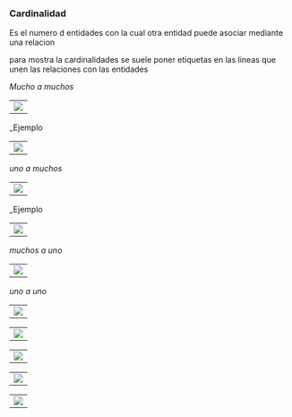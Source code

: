 ### Cardinalidad

Es el numero d entidades con la cual otra entidad puede asociar mediante una relacion

para mostra la cardinalidades se suele poner etiquetas en las lineas que unen las relaciones con las entidades

_Mucho a muchos_

  
<table align="center">
  <tr>
    <td align="center" style="padding=0;width=50%;">
      <img align="center" style="padding=0;" src="../imagesmuchosamuchos.png" />
    </td>
  </tr>
</table>

_Ejemplo

<table align="center">
  <tr>
    <td align="center" style="padding=0;width=50%;">
      <img align="center" style="padding=0;" src="../muchosamuchos1.png" />
    </td>
  </tr>
</table>

_uno a muchos_

<table align="center">
  <tr>
    <td align="center" style="padding=0;width=50%;">
      <img align="center" style="padding=0;" src="../unoamuchos.png" />
    </td>
  </tr>
</table>

_Ejemplo

<table align="center">
  <tr>
    <td align="center" style="padding=0;width=50%;">
      <img align="center" style="padding=0;" src="../unoamuchos1.png" />
    </td>
  </tr>
</table>

_muchos a uno_

<table align="center">
  <tr>
    <td align="center" style="padding=0;width=50%;">
      <img align="center" style="padding=0;" src="../muchosauno.png" />
    </td>
  </tr>
</table>

_uno a uno_

<table align="center">
  <tr>
    <td align="center" style="padding=0;width=50%;">
      <img align="center" style="padding=0;" src="../unoauno" />
    </td>
  </tr>
</table>

<table align="center">
  <tr>
    <td align="center" style="padding=0;width=50%;">
      <img align="center" style="padding=0;" src="../unoauno1" />
    </td>
  </tr>
</table>

<table align="center">
  <tr>
    <td align="center" style="padding=0;width=50%;">
      <img align="center" style="padding=0;" src="../unoauno2" />
    </td>
  </tr>
</table>


<table align="center">
  <tr>
    <td align="center" style="padding=0;width=50%;">
      <img align="center" style="padding=0;" src="../unoauno3" />
    </td>
  </tr>
</table>

<table align="center">
  <tr>
    <td align="center" style="padding=0;width=50%;">
      <img align="center" style="padding=0;" src="../unoauno4" />
    </td>
  </tr>
</table>

